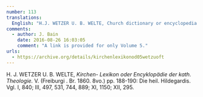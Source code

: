 ```yaml
---
number: 113
translations:
  English: "H.J. WETZER U. B. WELTE, Church dictionary or encyclopedia of catholic theology. Vol. V (Freiburg im Breisgau 1860. 8vo) pp. 188-190: The holy Hildegard. Compare Vol. I, 840; Vol. III, 497,531, 744, 889; Vol. XI, 1150; Vol. XII, 295. [Trans. J. Bock]"
comments:
  - author: J. Bain
    date: 2016-08-26 16:03:05
    comment: "A link is provided for only Volume 5."
urls:
  - https://archive.org/details/kirchenlexikonod05wetzuoft
---
```


H. J. WETZER U. B. WELTE, <em>Kirchen- Lexikon oder Encyklopädie der kath. Theologie.</em> V. (Freiburgi . Br. 1860. 8vo.) pp. 188-190: Die heil. Hildegardis. Vgl. I, 840; III, 497, 531, 744, 889; XI, 1150; XII, 295.

